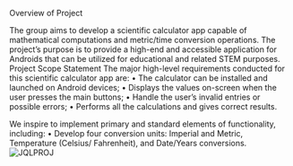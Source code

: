 Overview of Project 

The group aims to develop a scientific calculator app capable of mathematical computations and metric/time conversion operations. The project’s purpose is to provide a high-end and accessible application for Androids that can be utilized for educational and related STEM purposes.  
Project Scope Statement
The major high-level requirements conducted for this scientific calculator app are:
•	The calculator can be installed and launched on Android devices;
•	Displays the values on-screen when the user presses the main buttons;
•	Handle the user’s invalid entries or possible errors;
•	Performs all the calculations and gives correct results.

We inspire to implement primary and standard elements of functionality, including:
•	Develop four conversion units: Imperial and Metric, Temperature (Celsius/ Fahrenheit), and Date/Years conversions.
![JQLPROJ](https://user-images.githubusercontent.com/79439802/177677313-0f00f770-8d7e-4585-a4f4-5eefaca1a996.PNG)
